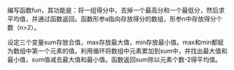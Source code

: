 编写函数fun，其功能是：将一组得分中，去掉一个最高分和一个最低分，然后求平均值，并通过函数返回。函数形参a指向存放得分的数组，形参n中存放得分个数（n>2）。

设定三个变量sum存放合值，max存放最大值，min存放最小值。max和min都赋为数组中第一个元素的值。利用循环将数组中元素累加到sum中，并找出最大值和最小值，sum值减去最大值和最小值。函数返回sum除以元素个数-2得平均值。
